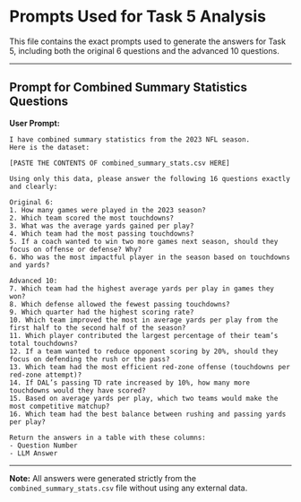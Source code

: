 # Prompts Used for Task 5 Analysis

This file contains the exact prompts used to generate the answers for Task 5, including both the original 6 questions and the advanced 10 questions.

---

## Prompt for Combined Summary Statistics Questions

**User Prompt:**
```
I have combined summary statistics from the 2023 NFL season. 
Here is the dataset:

[PASTE THE CONTENTS OF combined_summary_stats.csv HERE]

Using only this data, please answer the following 16 questions exactly and clearly:

Original 6:
1. How many games were played in the 2023 season?
2. Which team scored the most touchdowns?
3. What was the average yards gained per play?
4. Which team had the most passing touchdowns?
5. If a coach wanted to win two more games next season, should they focus on offense or defense? Why?
6. Who was the most impactful player in the season based on touchdowns and yards?

Advanced 10:
7. Which team had the highest average yards per play in games they won?
8. Which defense allowed the fewest passing touchdowns?
9. Which quarter had the highest scoring rate?
10. Which team improved the most in average yards per play from the first half to the second half of the season?
11. Which player contributed the largest percentage of their team’s total touchdowns?
12. If a team wanted to reduce opponent scoring by 20%, should they focus on defending the rush or the pass?
13. Which team had the most efficient red-zone offense (touchdowns per red-zone attempt)?
14. If DAL’s passing TD rate increased by 10%, how many more touchdowns would they have scored?
15. Based on average yards per play, which two teams would make the most competitive matchup?
16. Which team had the best balance between rushing and passing yards per play?

Return the answers in a table with these columns:
- Question Number
- LLM Answer
```

---

**Note:** All answers were generated strictly from the `combined_summary_stats.csv` file without using any external data.
